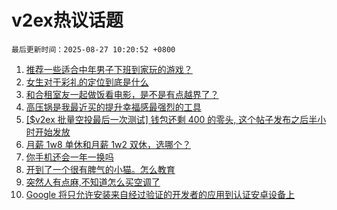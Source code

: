 # v2ex热议话题

`最后更新时间：2025-08-27 10:20:52 +0800`

1. [推荐一些适合中年男子下班到家玩的游戏？](https://www.v2ex.com/t/1155009)
1. [女生对于彩礼的定位到底是什么](https://www.v2ex.com/t/1155068)
1. [和合租室友一起做饭看电影，是不是有点越界了？](https://www.v2ex.com/t/1155061)
1. [高压锅是我最近买的提升幸福感最强烈的工具](https://www.v2ex.com/t/1154992)
1. [[$v2ex 批量空投最后一次测试] 钱包还剩 400 的零头, 这个帖子发布之后半小时开始发放](https://www.v2ex.com/t/1155095)
1. [月薪 1w8 单休和月薪 1w2 双休，选哪个？](https://www.v2ex.com/t/1155168)
1. [你手机还会一年一换吗](https://www.v2ex.com/t/1155151)
1. [开到了一个很有脾气的小猫。怎么教育](https://www.v2ex.com/t/1154984)
1. [突然人有点麻,不知道怎么买空调了](https://www.v2ex.com/t/1154997)
1. [Google 将只允许安装来自经过验证的开发者的应用到认证安卓设备上](https://www.v2ex.com/t/1155063)


